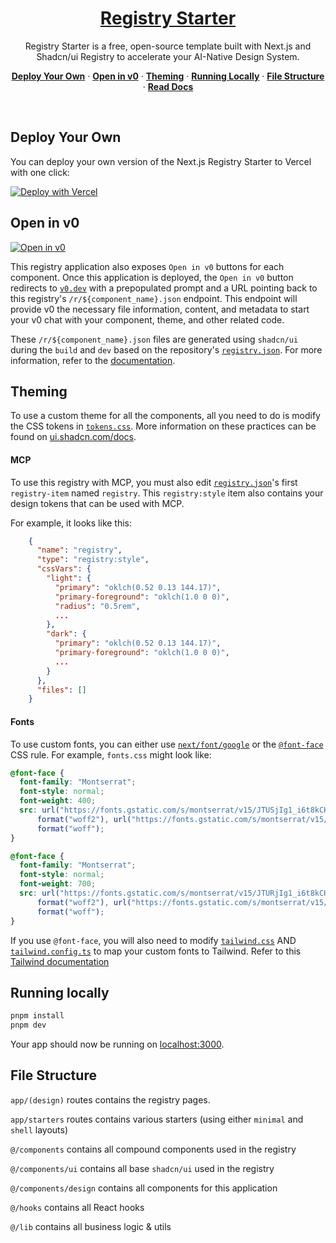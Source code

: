 <a href="https://banz.club/">
  <h1 align="center">Registry Starter</h1>
</a>

<p align="center">
    Registry Starter is a free, open-source template built with Next.js and Shadcn/ui Registry to accelerate your AI-Native Design System.
</p>

<p align="center">
  <a href="#deploy-your-own"><strong>Deploy Your Own</strong></a> ·
  <a href="#open-in-v0"><strong>Open in v0</strong></a> ·
  <a href="#theming"><strong>Theming</strong></a> ·
  <a href="#running-locally"><strong>Running Locally</strong></a> ·
  <a href="#file-structure"><strong>File Structure</strong></a> ·
  <a href="https://ui.shadcn.com/docs/registry"><strong>Read Docs</strong></a>
</p>
<br/>

## Deploy Your Own

You can deploy your own version of the Next.js Registry Starter to Vercel with one click:

[![Deploy with Vercel](https://vercel.com/button)](https://vercel.com/new/clone?repository-url=https%3A%2F%2Fgithub.com%2Fvercel%2Fregistry-starter&project-name=my-registry&repository-name=my-registry&demo-title=Registry%20Starter&demo-description=Registry%20Starter%20is%20a%20free%2C%20open-source%20template%20built%20with%20Next.js%20and%20Shadcn%2Fui%20Registry%20to%20accelerate%20your%20AI-Native%20Design%20System.&demo-url=https%3A%2F%2Fbanz.club&demo-image=%2F%2Fbanz.club%2Fpreview.png)

## Open in v0

[![Open in v0](https://banz.club/open-in-v0.svg)](https://v0.dev/chat/api/open?title=Dashboard+Kit&prompt=These+are+existing+design+system+styles+and+files.+Please+utilize+them+alongside+base+components+to+build.&url=https%3A%2F%2Fbanz.club%2Fr%2Fdashboard.json)

This registry application also exposes `Open in v0` buttons for each component. Once this application is deployed, the
`Open in v0` button redirects to [`v0.dev`](https://v0.dev) with a prepopulated prompt and a URL pointing back to this
registry's `/r/${component_name}.json` endpoint. This endpoint will provide v0 the necessary file information, content,
and metadata to start your v0 chat with your component, theme, and other related code.

These `/r/${component_name}.json` files are generated using `shadcn/ui` during the `build` and `dev` based on the
repository's [`registry.json`](./registry.json). For more information, refer to the
[documentation](https://ui.shadcn.com/docs/registry/registry-json).

## Theming

To use a custom theme for all the components, all you need to do is modify the CSS tokens in
[`tokens.css`](./src/app/tokens.css). More information on these practices can be found
on [ui.shadcn.com/docs](https://ui.shadcn.com/docs).

#### MCP

To use this registry with MCP, you must also edit [`registry.json`](./registry.json)'s first
`registry-item` named `registry`. This `registry:style` item also contains your design tokens that can be used with MCP.

For example, it looks like this:

```json
    {
      "name": "registry",
      "type": "registry:style",
      "cssVars": {
        "light": {
          "primary": "oklch(0.52 0.13 144.17)",
          "primary-foreground": "oklch(1.0 0 0)",
          "radius": "0.5rem",
          ...
        },
        "dark": {
          "primary": "oklch(0.52 0.13 144.17)",
          "primary-foreground": "oklch(1.0 0 0)",
          ...
        }
      },
      "files": []
    }
```

#### Fonts

To use custom fonts, you can either use [
`next/font/google`](https://nextjs.org/docs/pages/getting-started/fonts#google-fonts) or the [
`@font-face`](https://developer.mozilla.org/en-US/docs/Web/CSS/@font-face) CSS rule. For example, `fonts.css` might look
like:

```css
@font-face {
  font-family: "Montserrat";
  font-style: normal;
  font-weight: 400;
  src: url("https://fonts.gstatic.com/s/montserrat/v15/JTUSjIg1_i6t8kCHKm45xW5rygbi49c.woff2")
      format("woff2"), url("https://fonts.gstatic.com/s/montserrat/v15/JTUSjIg1_i6t8kCHKm45xW5rygbj49c.woff")
      format("woff");
}

@font-face {
  font-family: "Montserrat";
  font-style: normal;
  font-weight: 700;
  src: url("https://fonts.gstatic.com/s/montserrat/v15/JTURjIg1_i6t8kCHKm45_dJE3gnD-w.woff2")
      format("woff2"), url("https://fonts.gstatic.com/s/montserrat/v15/JTURjIg1_i6t8kCHKm45_dJE3g3D_w.woff")
      format("woff");
}
```

If you use `@font-face`, you will also need to modify [`tailwind.css`](src/app/tailwind.css) AND
[`tailwind.config.ts`](src/app/tailwind.config.ts) to map your custom fonts to Tailwind. Refer to this
[Tailwind documentation](https://tailwindcss.com/docs/font-family#customizing-your-theme)

## Running locally

```bash
pnpm install
pnpm dev
```

Your app should now be running on [localhost:3000](http://localhost:3000).

## File Structure

`app/(design)` routes contains the registry pages.

`app/starters` routes contains various starters (using either `minimal` and `shell` layouts)

`@/components` contains all compound components used in the registry

`@/components/ui` contains all base `shadcn/ui` used in the registry

`@/components/design` contains all components for this application

`@/hooks` contains all React hooks

`@/lib` contains all business logic & utils
